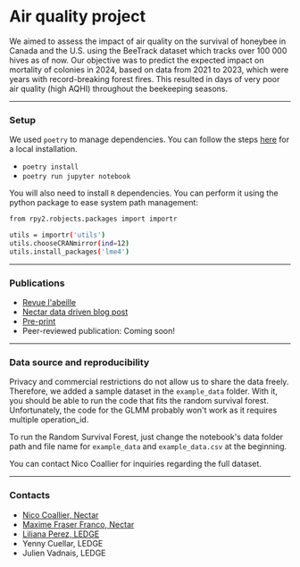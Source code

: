 # Air quality project 

We aimed to assess the impact of air quality on the survival of honeybee in Canada and the U.S. using the BeeTrack dataset which tracks over 100 000 hives as of now. Our objective was to predict the expected impact on mortality of colonies in 2024, based on data from 2021 to 2023, which were years with record-breaking forest fires. This resulted in days of very poor air quality (high AQHI) throughout the beekeeping seasons.


***
### Setup

We used `poetry` to manage dependencies. You can follow the steps [here](https://python-poetry.org/) for a local installation.

- `poetry install`
- `poetry run jupyter notebook`

You will also need to install `R` dependencies. You can perform it using the python package to ease system path management:

```bash
from rpy2.robjects.packages import importr

utils = importr('utils')
utils.chooseCRANmirror(ind=12)
utils.install_packages('lme4')
```


***
### Publications 

- [Revue l'abeille](https://docs.google.com/document/d/15AnYdtRFW2pcv2DzMdLt8dUpNkxKXdBhX5cH-WRXfas/edit)
- [Nectar data driven blog post](https://www.nectar.buzz/en/blog/6/)
- [Pre-print](https://www.researchsquare.com/article/rs-3760367/v1)
- Peer-reviewed publication: Coming soon!


***
### Data source and reproducibility

Privacy and commercial restrictions do not allow us to share the data freely. Therefore, we added a sample dataset in the `example_data` folder. With it, you should be able to run the code that fits the random survival forest. Unfortunately, the code for the GLMM probably won't work as it requires multiple operation_id.

To run the Random Survival Forest, just change the notebook's data folder path and file name for `example_data` and `example_data.csv` at the beginning.

You can contact Nico Coallier for inquiries regarding the full dataset.


***
### Contacts

- [Nico Coallier, Nectar](https://scholar.google.com/citations?user=7v4Iiv4AAAAJ)
- [Maxime Fraser Franco, Nectar](https://www.researchgate.net/profile/Maxime-Fraser-Franco)
- [Liliana Perez, LEDGE](https://scholar.google.com.sg/citations?user=iCCIPAoAAAAJ&hl=en)
- Yenny Cuellar, LEDGE
- Julien Vadnais, LEDGE
